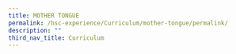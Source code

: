 ```yaml
---
title: MOTHER TONGUE
permalink: /hsc-experience/Curriculum/mother-tongue/permalink/
description: ""
third_nav_title: Curriculum
---
```

